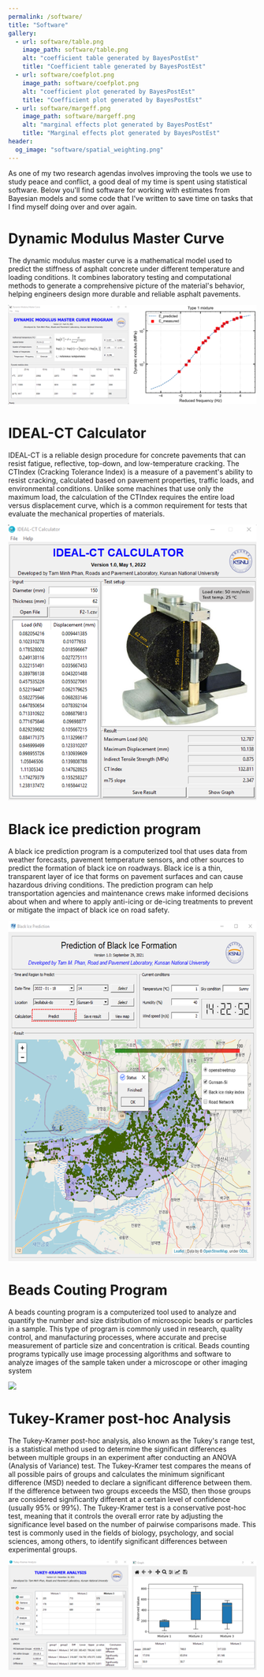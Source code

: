 ```yaml
---
permalink: /software/
title: "Software"
gallery:
  - url: software/table.png
    image_path: software/table.png
    alt: "coefficient table generated by BayesPostEst"
    title: "Coefficient table generated by BayesPostEst"
  - url: software/coefplot.png
    image_path: software/coefplot.png
    alt: "coefficient plot generated by BayesPostEst"
    title: "Coefficient plot generated by BayesPostEst"
  - url: software/margeff.png
    image_path: software/margeff.png
    alt: "marginal effects plot generated by BayesPostEst"
    title: "Marginal effects plot generated by BayesPostEst"
header:
  og_image: "software/spatial_weighting.png"
---
```


As one of my two research agendas involves improving the tools we use to study peace and conflict, a good deal of my time is spent using statistical software. Below you'll find software for working with estimates from Bayesian models and some code that I've written to save time on tasks that I find myself doing over and over again.

# Dynamic Modulus Master Curve

The dynamic modulus master curve is a mathematical model used to predict the stiffness of asphalt concrete under different temperature and loading conditions. It combines laboratory testing and computational methods to generate a comprehensive picture of the material's behavior, helping engineers design more durable and reliable asphalt pavements.

![](/images/software/dynamic_modulus.png)

# IDEAL-CT Calculator

IDEAL-CT is a reliable design procedure for concrete pavements that can resist fatigue, reflective, top-down, and low-temperature cracking. The CTIndex (Cracking Tolerance Index) is a measure of a pavement's ability to resist cracking, calculated based on pavement properties, traffic loads, and environmental conditions. Unlike some machines that use only the maximum load, the calculation of the CTIndex requires the entire load versus displacement curve, which is a common requirement for tests that evaluate the mechanical properties of materials.

![](/images/software/ideal_ct_1.png)

# Black ice prediction program

A black ice prediction program is a computerized tool that uses data from weather forecasts, pavement temperature sensors, and other sources to predict the formation of black ice on roadways. Black ice is a thin, transparent layer of ice that forms on pavement surfaces and can cause hazardous driving conditions. The prediction program can help transportation agencies and maintenance crews make informed decisions about when and where to apply anti-icing or de-icing treatments to prevent or mitigate the impact of black ice on road safety. 

![](/images/software/black_ice_prediction_1.png)

# Beads Couting Program

A beads counting program is a computerized tool used to analyze and quantify the number and size distribution of microscopic beads or particles in a sample. This type of program is commonly used in research, quality control, and manufacturing processes, where accurate and precise measurement of particle size and concentration is critical. Beads counting programs typically use image processing algorithms and software to analyze images of the sample taken under a microscope or other imaging system

![](/images/software/bead_counting.png)

# Tukey-Kramer post-hoc Analysis

The Tukey-Kramer post-hoc analysis, also known as the Tukey's range test, is a statistical method used to determine the significant differences between multiple groups in an experiment after conducting an ANOVA (Analysis of Variance) test. The Tukey-Kramer test compares the means of all possible pairs of groups and calculates the minimum significant difference (MSD) needed to declare a significant difference between them. If the difference between two groups exceeds the MSD, then those groups are considered significantly different at a certain level of confidence (usually 95% or 99%). The Tukey-Kramer test is a conservative post-hoc test, meaning that it controls the overall error rate by adjusting the significance level based on the number of pairwise comparisons made. This test is commonly used in the fields of biology, psychology, and social sciences, among others, to identify significant differences between experimental groups.

![](/images/software/tukey_kramer.png)



